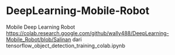 # DeepLearning-Mobile-Robot
Mobile Deep Learning Robot
https://colab.research.google.com/github/wally488/DeepLearning-Mobile_Robot/blob/Salinan dari tensorflow_object_detection_training_colab.ipynb
